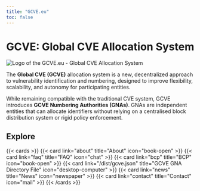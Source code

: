 ```yaml
---
title: "GCVE.eu"
toc: false
---
```


# GCVE: Global CVE Allocation System

![Logo of the GCVE.eu - Global CVE Allocation System](/logos/gcve.png) 

The **Global CVE (GCVE)** allocation system is a new, decentralized approach to vulnerability identification and numbering, designed to improve flexibility, scalability, and autonomy for participating entities. 

While remaining compatible with the traditional CVE system, GCVE introduces **GCVE Numbering Authorities (GNAs)**. GNAs are independent entities that can allocate identifiers without relying on a centralised block distribution system or rigid policy enforcement.

## Explore

{{< cards >}}
  {{< card link="about" title="About" icon="book-open" >}}
  {{< card link="faq" title="FAQ" icon="chat" >}}
  {{< card link="bcp" title="BCP" icon="book-open" >}}
  {{< card link="/dist/gcve.json" title="GCVE GNA Directory File" icon="desktop-computer" >}}
  {{< card link="news" title="News" icon="newspaper" >}}
  {{< card link="contact" title="Contact" icon="mail" >}}
{{< /cards >}}


